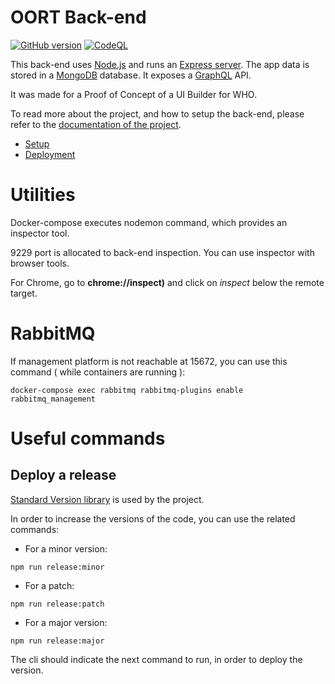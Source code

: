 OORT Back-end
=======
[![GitHub version](https://img.shields.io/github/v/release/ReliefApplications/oort-backend)](https://img.shields.io/github/v/release/ReliefApplications/oort-backend)
[![CodeQL](https://github.com/ReliefApplications/oort-backend/actions/workflows/codeql-analysis.yml/badge.svg)](https://github.com/ReliefApplications/oort-backend/actions/workflows/codeql-analysis.yml)

This back-end uses [Node.js](https://nodejs.org) and runs an [Express server](https://expressjs.com). The app data is stored in a [MongoDB](https://www.mongodb.com) database. It exposes a [GraphQL](https://graphql.org/) API.

It was made for a Proof of Concept of a UI Builder for WHO.

To read more about the project, and how to setup the back-end, please refer to the [documentation of the project](https://gitlab.com/who-ems/ui-doc).

*   [Setup](https://gitlab.com/who-ems/ui-doc#how-to-setup)
*   [Deployment](https://gitlab.com/who-ems/ui-doc#how-to-deploy)

# Utilities

Docker-compose executes nodemon command, which provides an inspector tool.

9229 port is allocated to back-end inspection. You can use inspector with browser tools.

For Chrome, go to **chrome://inspect)** and click on *inspect* below the remote target.

# RabbitMQ

If management platform is not reachable at 15672, you can use this command ( while containers are running ):

```
docker-compose exec rabbitmq rabbitmq-plugins enable rabbitmq_management
```

# Useful commands

## Deploy a release

[Standard Version library](https://github.com/conventional-changelog/standard-version) is used by the project.

In order to increase the versions of the code, you can use the related commands:

- For a minor version:

```
npm run release:minor
```

- For a patch:

```
npm run release:patch
```

- For a major version:

```
npm run release:major
```

The cli should indicate the next command to run, in order to deploy the version.
